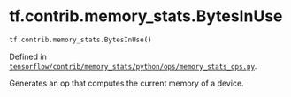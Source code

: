 <div itemscope itemtype="http://developers.google.com/ReferenceObject">
<meta itemprop="name" content="tf.contrib.memory_stats.BytesInUse" />
<meta itemprop="path" content="Stable" />
</div>

# tf.contrib.memory_stats.BytesInUse

``` python
tf.contrib.memory_stats.BytesInUse()
```



Defined in [`tensorflow/contrib/memory_stats/python/ops/memory_stats_ops.py`](https://www.tensorflow.org/code/tensorflow/contrib/memory_stats/python/ops/memory_stats_ops.py).

Generates an op that computes the current memory of a device.